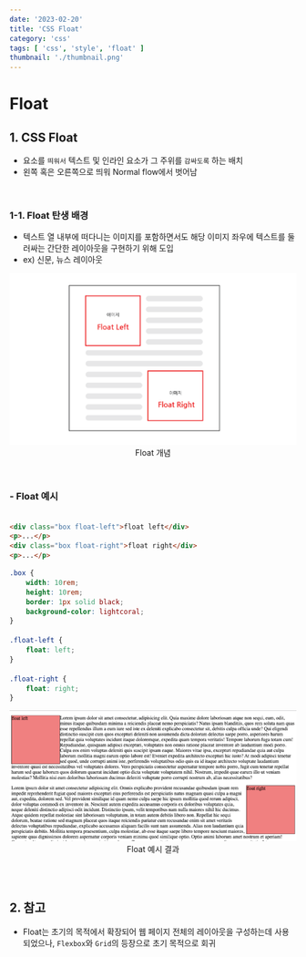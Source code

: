 ```yaml
---
date: '2023-02-20'
title: 'CSS Float'
category: 'css'
tags: [ 'css', 'style', 'float' ]
thumbnail: './thumbnail.png'
---
```


# Float

## 1. CSS Float

- 요소를 `띄워서` 텍스트 및 인라인 요소가 그 주위를 `감싸도록` 하는 배치
- 왼쪽 혹은 오른쪽으로 띄워 Normal flow에서 벗어남

<br>

### 1-1. Float 탄생 배경

- 텍스트 열 내부에 떠다니는 이미지를 포함하면서도 해당 이미지 좌우에 텍스트를 둘러싸는 간단한 레이아웃을 구현하기 위해 도입
- ex) 신문, 뉴스 레이아웃

<p align="center">
  <img src="CSS_float.png" alt="float 개념"><br/>
  <span>Float 개념</span>
</p>

<br>

### - Float 예시

```html

<div class="box float-left">float left</div>
<p>...</p>
<div class="box float-right">float right</div>
<p>...</p>
```

```css
.box {
    width: 10rem;
    height: 10rem;
    border: 1px solid black;
    background-color: lightcoral;
}

.float-left {
    float: left;
}

.float-right {
    float: right;
}
```

<p align="center">
  <img src="CSS_float_example.png" alt="float 예시 결과"><br/>
  <span>Float 예시 결과</span>
</p>

<br>
<br>

## 2. 참고

- Float는 초기의 목적에서 확장되어 웹 페이지 전체의 레이아웃을 구성하는데 사용되었으나, `Flexbox`와 `Grid`의 등장으로 초기 목적으로 회귀

[//]: # (---)

[//]: # ()

[//]: # (## Source)

[//]: # ()

[//]: # (- [<>]&#40;<>&#41;)


